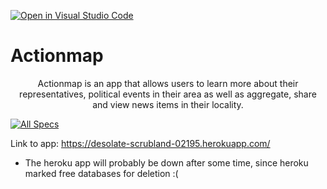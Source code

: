 [![Open in Visual Studio Code](https://classroom.github.com/assets/open-in-vscode-c66648af7eb3fe8bc4f294546bfd86ef473780cde1dea487d3c4ff354943c9ae.svg)](https://classroom.github.com/online_ide?assignment_repo_id=9184371&assignment_repo_type=AssignmentRepo)
# Actionmap

<div style="text-align: center;">

Actionmap is an app that allows users to learn more about their representatives,
political events in their area as well as aggregate, share and view news items in their locality.

</div>

[![All Specs](https://github.com/ramanv0/Actionmap/actions/workflows/specs.yml/badge.svg)](https://github.com/ramanv0/Actionmap/actions/workflows/specs.yml)

Link to app: https://desolate-scrubland-02195.herokuapp.com/
- The heroku app will probably be down after some time, since heroku marked free databases for deletion :(
